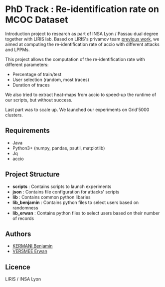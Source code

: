 # PhD Track : Re-identification rate on MCOC Dataset

 Introduction project to research as part of INSA Lyon / Passau dual degree together with LIRIS lab.
 Based on LIRIS's privamov team [previous work](https://github.com/privamov/accio), we aimed at computing the re-identification rate of accio with different attacks and LPPMs.

This project allows the computation of the re-identification rate with different parameters:
 - Percentage of train/test
 - User selection (random, most traces)
 - Duration of traces
 
 We also tried to extract heat-maps from accio to speed-up the runtime of our scripts, but without success.
 
 Last part was to scale up. We launched our experiments on Grid'5000 clusters.
## Requirements
- Java
- Python3+ (numpy, pandas, psutil, matplotlib)
- Jq
- accio

## Project Structure
- **scripts** : Contains scripts to launch experiments
- **json** : Contains file configuration for attacks' scripts
- **lib** : Contains common python libaries
- **lib_benjamin** : Contains python files to select users based on randomness
- **lib_erwan** : Contains python files to select users based on their number of records


## Authors
- [KERMANI Benjamin](https://github.com/b3nker)
- [VERSMEE Erwan](https://github.com/erwan-png)

## Licence

LIRIS / INSA Lyon